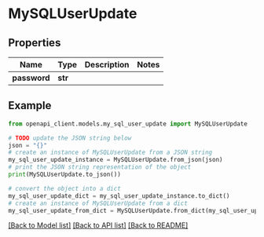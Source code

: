 # MySQLUserUpdate


## Properties

Name | Type | Description | Notes
------------ | ------------- | ------------- | -------------
**password** | **str** |  | 

## Example

```python
from openapi_client.models.my_sql_user_update import MySQLUserUpdate

# TODO update the JSON string below
json = "{}"
# create an instance of MySQLUserUpdate from a JSON string
my_sql_user_update_instance = MySQLUserUpdate.from_json(json)
# print the JSON string representation of the object
print(MySQLUserUpdate.to_json())

# convert the object into a dict
my_sql_user_update_dict = my_sql_user_update_instance.to_dict()
# create an instance of MySQLUserUpdate from a dict
my_sql_user_update_from_dict = MySQLUserUpdate.from_dict(my_sql_user_update_dict)
```
[[Back to Model list]](../README.md#documentation-for-models) [[Back to API list]](../README.md#documentation-for-api-endpoints) [[Back to README]](../README.md)


